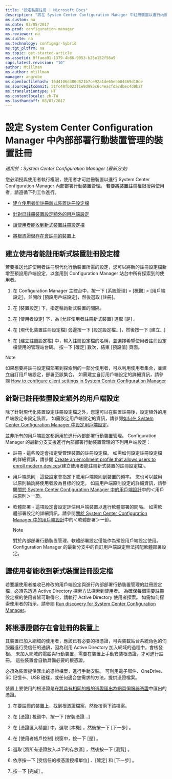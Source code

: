 ```yaml
---
title: "設定裝置註冊 | Microsoft Docs"
description: "將在 System Center Configuration Manager 中註冊裝置以進行內部部署行動裝置管理的權限授與使用者。"
ms.custom: na
ms.date: 03/05/2017
ms.prod: configuration-manager
ms.reviewer: na
ms.suite: na
ms.technology: configmgr-hybrid
ms.tgt_pltfrm: na
ms.topic: get-started-article
ms.assetid: 9ffaea91-1379-4b86-9953-b25e152f56a9
caps.latest.revision: "10"
author: Mtillman
ms.author: mtillman
manager: angrobe
ms.openlocfilehash: 16d4106d486d821b7ce92a1de65ebb04469d18de
ms.sourcegitcommit: 51fc48fb023f1e8d995c6c4eacfda7dbec4d0b2f
ms.translationtype: HT
ms.contentlocale: zh-TW
ms.lasthandoff: 08/07/2017
---
```

# <a name="set-up-device-enrollment-for-on-premises-mobile-device-management-in-system-center-configuration-manager"></a>設定 System Center Configuration Manager 中內部部署行動裝置管理的裝置註冊

*適用於：System Center Configuration Manager (最新分支)*

您必須授與使用者執行權限，使用者才可註冊裝置以進行 System Center Configuration Manager 內部部署行動裝置管理。 若要將裝置註冊權限授與使用者，請遵循下列工作進行。

-   [建立使用者能註冊新式裝置註冊設定檔](#bkmk_createProf)  

-   [針對已註冊裝置設定額外的用戶端設定](#bkmk_addClient)  

-   [讓使用者能收到新式裝置註冊設定檔](#bkmk_enableUsers)  

-   [將根憑證儲存在會註冊的裝置上](#bkmk_storeCert)  

##  <a name="bkmk_createProf"></a> 建立使用者能註冊新式裝置註冊設定檔  
 若要推送允許使用者註冊現代化行動裝置所需的設定，您可以將新的註冊設定檔新增至預設用戶端設定，以套用到 Configuration Manager 站台中所有探索到的使用者。  

1.  在 Configuration Manager 主控台中，按一下 [系統管理] > [概觀] > [用戶端設定]，並開啟 [預設用戶端設定]，然後選取 [註冊]。  

2.  在 [裝置設定] 下，指定輪詢新式裝置的間隔。  

3.  在 [使用者設定] 下，為 [允許使用者註冊新式裝置]  選取 [是] 。  

4.  在 [現代化裝置註冊設定檔] 旁邊按一下 [設定設定檔...]，然後按一下 [建立...]  

5.  在 [建立註冊設定檔] 中，輸入註冊設定檔的名稱，並選擇希望使用者註冊設定檔使用的管理站台碼。 按一下 [確定]  數次，結束 [預設值] 頁面。  

> [!NOTE]  
>  如果想要將註冊設定檔部署到探索到的一部分使用者，可以利用使用者集合，並建立自訂用戶端設定，部署至該集合。 如需建立自訂用戶端設定的詳細資訊，請參閱 [How to configure client settings in System Center Configuration Manager](../../core/clients/deploy/configure-client-settings.md)  

##  <a name="bkmk_addClient"></a> 針對已註冊裝置設定額外的用戶端設定  
 除了針對現代化裝置設定註冊設定檔之外，您還可以在裝置註冊後，設定額外的用戶端設定來設定裝置。  如需設定用戶端設定的資訊，請參閱[如何在 System Center Configuration Manager 中設定用戶端設定](../../core/clients/deploy/configure-client-settings.md)。  

 並非所有的用戶端設定都適用於進行內部部署行動裝置管理。 Configuration Manager 的最新分支支援進行內部部署行動裝置管理的下列用戶端設定：  

-   註冊 - 這些設定會指定受管理裝置的註冊設定檔。 如需如何設定註冊設定檔的詳細資訊，請參閱 [Create an enrollment profile that allows users to enroll modern devices](#bkmk_createProf)(建立使用者能註冊新式裝置的註冊設定檔)。  

-   用戶端原則 - 這些設定會指定下載用戶端原則到裝置的頻率。 您也可以啟用以原則輪詢將使用者設為目標的設定。 如需用戶端原則設定的詳細資訊，請參閱[關於 System Center Configuration Manager 中的用戶端設計](../../core/clients/deploy/about-client-settings.md)中的＜用戶端原則＞一節。  

-   軟體部署 - 這項設定會設定評估用戶端裝置以進行軟體部署的間隔。 如需軟體部署設定的詳細資訊，請參閱[關於 System Center Configuration Manager 中的用戶端設計](../../core/clients/deploy/about-client-settings.md)中的＜軟體部署＞一節。  

    > [!NOTE]  
    >  對於內部部署行動裝置管理，軟體部署設定僅能作為預設用戶端設定使用。 Configuration Manager 的最新分支中的自訂用戶端設定無法搭配軟體部署設定。  

##  <a name="bkmk_enableUsers"></a> 讓使用者能收到新式裝置註冊設定檔  
 若要讓使用者接收已修改的用戶端設定與進行內部部署行動裝置管理的註冊設定檔，必須先透過 Active Directory 探索方法探索到使用者。 為確保每個需要註冊設定檔的使用者皆可取得它，請執行 Active Directory 使用者探索。 如需如何探索使用者的指示，請參閱 [Run discovery for System Center Configuration Manager](../../core/servers/deploy/configure/run-discovery.md)。  

##  <a name="bkmk_storeCert"></a> 將根憑證儲存在會註冊的裝置上  
 其裝置已加入網域的使用者，應該已有必要的根憑證，可與裝載站台系統角色的伺服器進行受信任的通訊，因為利用 Active Directory 加入網域的過程中，會核發根。 未加入網域的電腦與行動裝置，需要在裝置上手動安裝根憑證，才可進行註冊。 這些裝置會自動具備必要的根憑證。  

 必須為裝置提供匯出的憑證檔案，進行手動安裝。 可利用電子郵件、OneDrive、SD 記憶卡、USB 磁碟，或任何適合您需求的方法，提供憑證檔案。  

 裝置上要使用的根憑證是在[將具有相同的根的憑證匯出為網頁伺服器憑證](../../mdm/get-started/set-up-certificates-on-premises-mdm.md#bkmk_exportCert)中匯出的憑證。  

1.  在要註冊的裝置上，找到根憑證檔案，然後按兩下該檔案。  

2.  在 [憑證] 視窗中，按一下 [安裝憑證...]  

3.  在 [憑證匯入精靈] 中，選取 [本機] ，然後按一下 [下一步] 。  

4.  在 [使用者帳戶控制] 視窗中，按一下 [是] 。  

5.  選取 [將所有憑證放入以下的存放區] ，然後按一下 [瀏覽] 。  

6.  依序按一下 [受信任的根憑證授權單位] 、[確定] 和 [下一步] 。  

7.  按一下 [完成] 。  
